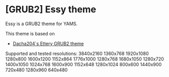 [GRUB2] Essy theme
===========

Essy is a GRUB2 theme for YAMS.

This theme is based on	
 - [Dacha204`s Ettery GRUB2 theme](https://github.com/Dacha204/grub2-themes-Ettery)

Supported and tested resolutions:
	3840x2160		1360x768
	1920x1080		1280x800
	1600x1200		1152x864
	1776x1000		1280x768
	1680x1050		1280x720
	1400x1050		1024x768
	1600x900		1152x648
	1280x1024		800x600
	1440x900		720x480
	1280x960		640x480